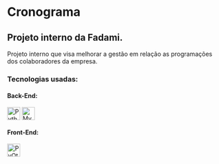 Cronograma  
===============
## Projeto interno da Fadami.
Projeto interno que visa melhorar a gestão em relação as programações dos colaboradores da empresa.


### **Tecnologias usadas:**
<div>
  <h4>Back-End:</h4>
  <img align="center" title="Python" height="30cm" src="https://img.shields.io/badge/Python-3776AB?style=for-the-badge&logo=python&logoColor=white">
  <img align="center" title="MySQL" height="30cm" src="https://img.shields.io/badge/MySQL-005C84?style=for-the-badge&logo=mysql&logoColor=white">
  
  <h4>Front-End:</h4>
  <img align="center" title="PyQt5" height="30cm" src="https://img.shields.io/badge/Qt-41CD52?style=for-the-badge&logo=qt&logoColor=white">
</div>

